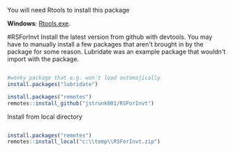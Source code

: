 You will need Rtools to install this package

**Windows**: [Rtools.exe](https://cran.r-project.org/bin/windows/Rtools/). 

#RSForInvt
Install the latest version from github with devtools. You may have to manually install a few packages that aren't brought in by the package for some reason. Lubridate was an example package that wouldn't import with the package.
```r

#wonky package that e.g. won't load automajically
install.packages("lubridate")

install.packages("remotes")
remotes::install_github("jstrunk001/RSForInvt")

```




Install from local directory
```r

install.packages("remotes")
remotes::install_local("c:\\temp\\RSForInvt.zip")

```

